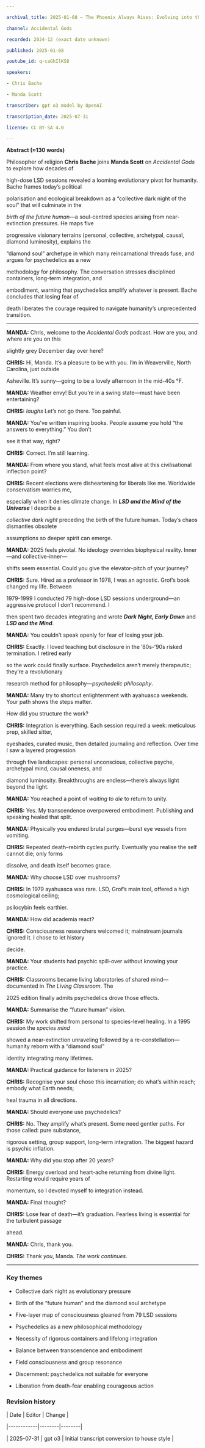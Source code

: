 ```yaml
---

archival_title: 2025-01-08 – The Phoenix Always Rises: Evolving into the Future Human

channel: Accidental Gods

recorded: 2024-12 (exact date unknown)

published: 2025-01-08

youtube_id: q-caGhIlKS8

speakers:

- Chris Bache

- Manda Scott

transcriber: gpt o3 model by OpenAI

transcription_date: 2025-07-31

license: CC BY-SA 4.0

---
```


**Abstract (≈130 words)**

Philosopher of religion **Chris Bache** joins **Manda Scott** on *Accidental Gods* to explore how decades of

high-dose LSD sessions revealed a looming evolutionary pivot for humanity. Bache frames today’s political

polarisation and ecological breakdown as a “collective dark night of the soul” that will culminate in the

*birth of the future human*—a soul-centred species arising from near-extinction pressures. He maps five

progressive visionary terrains (personal, collective, archetypal, causal, diamond luminosity), explains the

“diamond soul” archetype in which many reincarnational threads fuse, and argues for psychedelics as a new

methodology for philosophy. The conversation stresses disciplined containers, long-term integration, and

embodiment, warning that psychedelics amplify whatever is present. Bache concludes that losing fear of

death liberates the courage required to navigate humanity’s unprecedented transition.

---

**MANDA:** Chris, welcome to the *Accidental Gods* podcast. How are you, and where are you on this

slightly grey December day over here?

**CHRIS:** Hi, Manda. It’s a pleasure to be with you. I’m in Weaverville, North Carolina, just outside

Asheville. It’s sunny—going to be a lovely afternoon in the mid-40s °F.

**MANDA:** Weather envy! But you’re in a swing state—must have been entertaining?

**CHRIS:** *laughs* Let’s not go there. Too painful.

**MANDA:** You’ve written inspiring books. People assume you hold “the answers to everything.” You don’t

see it that way, right?

**CHRIS:** Correct. I’m still learning.

**MANDA:** From where you stand, what feels most alive at this civilisational inflection point?

**CHRIS:** Recent elections were disheartening for liberals like me. Worldwide conservatism worries me,

especially when it denies climate change. In ***LSD and the Mind of the Universe*** I describe a

*collective dark night* preceding the birth of the future human. Today’s chaos dismantles obsolete

assumptions so deeper spirit can emerge.

**MANDA:** 2025 feels pivotal. No ideology overrides biophysical reality. Inner—and collective-inner—

shifts seem essential. Could you give the elevator-pitch of your journey?

**CHRIS:** Sure. Hired as a professor in 1978, I was an agnostic. Grof’s book changed my life. Between

1979-1999 I conducted 79 high-dose LSD sessions underground—an aggressive protocol I don’t recommend. I

then spent two decades integrating and wrote ***Dark Night, Early Dawn*** and ***LSD and the Mind***.

**MANDA:** You couldn’t speak openly for fear of losing your job.

**CHRIS:** Exactly. I loved teaching but disclosure in the ’80s-’90s risked termination. I retired early

so the work could finally surface. Psychedelics aren’t merely therapeutic; they’re a revolutionary

research method for philosophy—*psychedelic philosophy*.

**MANDA:** Many try to shortcut enlightenment with ayahuasca weekends. Your path shows the steps matter.

How did you structure the work?

**CHRIS:** Integration is everything. Each session required a week: meticulous prep, skilled sitter,

eyeshades, curated music, then detailed journaling and reflection. Over time I saw a layered progression

through five landscapes: personal unconscious, collective psyche, archetypal mind, causal oneness, and

diamond luminosity. Breakthroughs are endless—there’s always light beyond the light.

**MANDA:** You reached a point of *waiting to die* to return to unity.

**CHRIS:** Yes. My transcendence overpowered embodiment. Publishing and speaking healed that split.

**MANDA:** Physically you endured brutal purges—burst eye vessels from vomiting.

**CHRIS:** Repeated death–rebirth cycles purify. Eventually you realise the self cannot die; only forms

dissolve, and death itself becomes grace.

**MANDA:** Why choose LSD over mushrooms?

**CHRIS:** In 1979 ayahuasca was rare. LSD, Grof’s main tool, offered a high cosmological ceiling;

psilocybin feels earthier.

**MANDA:** How did academia react?

**CHRIS:** Consciousness researchers welcomed it; mainstream journals ignored it. I chose to let history

decide.

**MANDA:** Your students had psychic spill-over without knowing your practice.

**CHRIS:** Classrooms became living laboratories of shared mind—documented in *The Living Classroom*. The

2025 edition finally admits psychedelics drove those effects.

**MANDA:** Summarise the “future human” vision.

**CHRIS:** My work shifted from personal to species-level healing. In a 1995 session the *species mind*

showed a near-extinction unraveling followed by a re-constellation—humanity reborn with a “diamond soul”

identity integrating many lifetimes.

**MANDA:** Practical guidance for listeners in 2025?

**CHRIS:** Recognise your soul chose this incarnation; do what’s within reach; embody what Earth needs;

heal trauma in all directions.

**MANDA:** Should everyone use psychedelics?

**CHRIS:** No. They amplify what’s present. Some need gentler paths. For those called: pure substance,

rigorous setting, group support, long-term integration. The biggest hazard is psychic inflation.

**MANDA:** Why did you stop after 20 years?

**CHRIS:** Energy overload and heart-ache returning from divine light. Restarting would require years of

momentum, so I devoted myself to integration instead.

**MANDA:** Final thought?

**CHRIS:** Lose fear of death—it’s graduation. Fearless living is essential for the turbulent passage

ahead.

**MANDA:** Chris, thank you.

**CHRIS:** Thank *you*, Manda. *The work continues.*

---

### Key themes

- Collective dark night as evolutionary pressure

- Birth of the “future human” and the diamond soul archetype

- Five-layer map of consciousness gleaned from 79 LSD sessions

- Psychedelics as a new philosophical methodology

- Necessity of rigorous containers and lifelong integration

- Balance between transcendence and embodiment

- Field consciousness and group resonance

- Discernment: psychedelics not suitable for everyone

- Liberation from death-fear enabling courageous action

### Revision history

| Date | Editor | Change |

|------------|--------|--------|

| 2025-07-31 | gpt o3 | Initial transcript conversion to house style |
